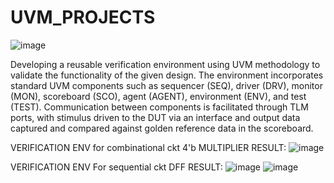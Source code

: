 # UVM_PROJECTS
![image](https://github.com/user-attachments/assets/525de626-3cf0-40fc-bbb4-feb265cc1aaa)

Developing a reusable verification environment using UVM methodology to validate the functionality of the given design. The environment incorporates standard UVM components such as sequencer (SEQ), driver (DRV), monitor (MON), scoreboard (SCO), agent (AGENT), environment (ENV), and test (TEST). Communication between components is facilitated through TLM ports, with stimulus driven to the DUT via an interface and output data captured and compared against golden reference data in the scoreboard.

VERIFICATION ENV for combinational ckt 4'b MULTIPLIER
RESULT:
![image](https://github.com/user-attachments/assets/74358352-d2af-468a-baeb-2f1d0a65a1f8)


 VERIFICATION ENV For sequential ckt  DFF
 RESULT:
![image](https://github.com/user-attachments/assets/94f67b48-d1e0-4481-8302-4919fff9dcdd)
![image](https://github.com/user-attachments/assets/e3371cb9-314b-46b7-bb1f-210fd5df9602)




